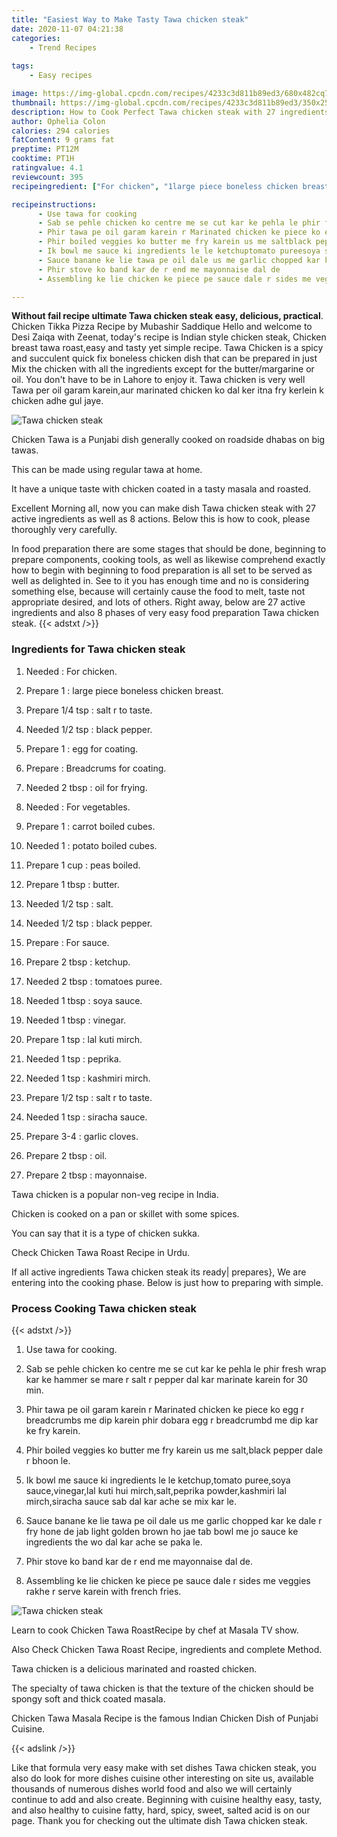 ```yaml
---
title: "Easiest Way to Make Tasty Tawa chicken steak"
date: 2020-11-07 04:21:38
categories:
    - Trend Recipes
    
tags:
    - Easy recipes

image: https://img-global.cpcdn.com/recipes/4233c3d811b89ed3/680x482cq70/tawa-chicken-steak-recipe-main-photo.jpg
thumbnail: https://img-global.cpcdn.com/recipes/4233c3d811b89ed3/350x250cq70/tawa-chicken-steak-recipe-main-photo.jpg
description: How to Cook Perfect Tawa chicken steak with 27 ingredients and 8 stages of easy cooking.
author: Ophelia Colon
calories: 294 calories
fatContent: 9 grams fat
preptime: PT12M
cooktime: PT1H
ratingvalue: 4.1
reviewcount: 395
recipeingredient: ["For chicken", "1large piece boneless chicken breast", "1/4 tspsalt r to taste", "1/2 tspblack pepper", "1egg for coating", "Breadcrums for coating", "2 tbspoil for frying", "For vegetables", "1carrot boiled cubes", "1potato boiled cubes", "1 cuppeas boiled", "1 tbspbutter", "1/2 tspsalt", "1/2 tspblack pepper", "For sauce", "2 tbspketchup", "2 tbsptomatoes puree", "1 tbspsoya sauce", "1 tbspvinegar", "1 tsplal kuti mirch", "1 tsppeprika", "1 tspkashmiri mirch", "1/2 tspsalt r to taste", "1 tspsiracha sauce", "3-4garlic cloves", "2 tbspoil", "2 tbspmayonnaise"]

recipeinstructions: 
      - Use tawa for cooking 
      - Sab se pehle chicken ko centre me se cut kar ke pehla le phir fresh wrap kar ke hammer se mare r salt r pepper dal kar marinate karein for 30 min 
      - Phir tawa pe oil garam karein r Marinated chicken ke piece ko egg r breadcrumbs me dip karein phir dobara egg r breadcrumbd me dip kar ke fry karein 
      - Phir boiled veggies ko butter me fry karein us me saltblack pepper dale r bhoon le 
      - Ik bowl me sauce ki ingredients le le ketchuptomato pureesoya saucevinegarlal kuti hui mirchsaltpeprika powderkashmiri lal mirchsiracha sauce sab dal kar ache se mix kar le 
      - Sauce banane ke lie tawa pe oil dale us me garlic chopped kar ke dale r fry hone de jab light golden brown ho jae tab bowl me jo sauce ke ingredients the wo dal kar ache se paka le 
      - Phir stove ko band kar de r end me mayonnaise dal de 
      - Assembling ke lie chicken ke piece pe sauce dale r sides me veggies rakhe r serve karein with french fries

---
```




**Without fail recipe ultimate Tawa chicken steak easy, delicious, practical**. Chicken Tikka Pizza Recipe by Mubashir Saddique Hello and welcome to Desi Zaiqa with Zeenat, today&#39;s recipe is Indian style chicken steak, Chicken breast tawa roast,easy and tasty yet simple recipe. Tawa Chicken is a spicy and succulent quick fix boneless chicken dish that can be prepared in just Mix the chicken with all the ingredients except for the butter/margarine or oil. You don&#39;t have to be in Lahore to enjoy it. Tawa chicken is very well Tawa per oil garam karein,aur marinated chicken ko dal ker itna fry kerlein k chicken adhe gul jaye.


![Tawa chicken steak](https://img-global.cpcdn.com/recipes/4233c3d811b89ed3/680x482cq70/tawa-chicken-steak-recipe-main-photo.jpg "Tawa chicken steak")



Chicken Tawa is a Punjabi dish generally cooked on roadside dhabas on big tawas.

This can be made using regular tawa at home.

It have a unique taste with chicken coated in a tasty masala and roasted.


Excellent Morning all, now you can make dish Tawa chicken steak with 27 active ingredients as well as 8 actions. Below this is how to cook, please thoroughly very carefully.

In food preparation there are some stages that should be done, beginning to prepare components, cooking tools, as well as likewise comprehend exactly how to begin with beginning to food preparation is all set to be served as well as delighted in. See to it you has enough time and no is considering something else, because will certainly cause the food to melt, taste not appropriate desired, and lots of others. Right away, below are 27 active ingredients and also 8 phases of very easy food preparation Tawa chicken steak.
{{< adstxt />}}

### Ingredients for Tawa chicken steak


1. Needed  : For chicken.

1. Prepare 1 : large piece boneless chicken breast.

1. Prepare 1/4 tsp : salt r to taste.

1. Needed 1/2 tsp : black pepper.

1. Prepare 1 : egg for coating.

1. Prepare  : Breadcrums for coating.

1. Needed 2 tbsp : oil for frying.

1. Needed  : For vegetables.

1. Prepare 1 : carrot boiled cubes.

1. Needed 1 : potato boiled cubes.

1. Prepare 1 cup : peas boiled.

1. Prepare 1 tbsp : butter.

1. Needed 1/2 tsp : salt.

1. Needed 1/2 tsp : black pepper.

1. Prepare  : For sauce.

1. Prepare 2 tbsp : ketchup.

1. Needed 2 tbsp : tomatoes puree.

1. Needed 1 tbsp : soya sauce.

1. Needed 1 tbsp : vinegar.

1. Prepare 1 tsp : lal kuti mirch.

1. Needed 1 tsp : peprika.

1. Needed 1 tsp : kashmiri mirch.

1. Prepare 1/2 tsp : salt r to taste.

1. Needed 1 tsp : siracha sauce.

1. Prepare 3-4 : garlic cloves.

1. Prepare 2 tbsp : oil.

1. Prepare 2 tbsp : mayonnaise.


Tawa chicken is a popular non-veg recipe in India.

Chicken is cooked on a pan or skillet with some spices.

You can say that it is a type of chicken sukka.

Check Chicken Tawa Roast Recipe in Urdu.


If all active ingredients Tawa chicken steak its ready| prepares}, We are entering into the cooking phase. Below is just how to preparing with simple.

### Process Cooking Tawa chicken steak

{{< adstxt />}}


1. Use tawa for cooking.



1. Sab se pehle chicken ko centre me se cut kar ke pehla le phir fresh wrap kar ke hammer se mare r salt r pepper dal kar marinate karein for 30 min.



1. Phir tawa pe oil garam karein r Marinated chicken ke piece ko egg r breadcrumbs me dip karein phir dobara egg r breadcrumbd me dip kar ke fry karein.



1. Phir boiled veggies ko butter me fry karein us me salt,black pepper dale r bhoon le.



1. Ik bowl me sauce ki ingredients le le ketchup,tomato puree,soya sauce,vinegar,lal kuti hui mirch,salt,peprika powder,kashmiri lal mirch,siracha sauce sab dal kar ache se mix kar le.



1. Sauce banane ke lie tawa pe oil dale us me garlic chopped kar ke dale r fry hone de jab light golden brown ho jae tab bowl me jo sauce ke ingredients the wo dal kar ache se paka le.



1. Phir stove ko band kar de r end me mayonnaise dal de.



1. Assembling ke lie chicken ke piece pe sauce dale r sides me veggies rakhe r serve karein with french fries.



![Tawa chicken steak](//assets-global.cpcdn.com/assets/icons/button_play-2c75c40dde080a61004c1f40b05d8f140eaff45d7e9e6481dc71c63d2e7c4909.png" "Tawa chicken steak")




Learn to cook Chicken Tawa RoastRecipe by chef at Masala TV show.

Also Check Chicken Tawa Roast Recipe, ingredients and complete Method.

Tawa chicken is a delicious marinated and roasted chicken.

The specialty of tawa chicken is that the texture of the chicken should be spongy soft and thick coated masala.

Chicken Tawa Masala Recipe is the famous Indian Chicken Dish of Punjabi Cuisine.


{{< adslink />}}

Like that formula very easy make with set dishes Tawa chicken steak, you also do look for more dishes cuisine other interesting on site us, available thousands of numerous dishes world food and also we will certainly continue to add and also create. Beginning with cuisine healthy easy, tasty, and also healthy to cuisine fatty, hard, spicy, sweet, salted acid is on our page. Thank you for checking out the ultimate dish Tawa chicken steak.
